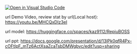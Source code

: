 [![Open in Visual Studio Code](https://classroom.github.com/assets/open-in-vscode-c66648af7eb3fe8bc4f294546bfd86ef473780cde1dea487d3c4ff354943c9ae.svg)](https://classroom.github.com/online_ide?assignment_repo_id=9014470&assignment_repo_type=AssignmentRepo)



url Demo Video, review stat by url(Local host): https://youtu.be/MHCQxDIz3eI


url model: https://huggingface.co/spaces/kaz9112/RepiuBOSS


url ppt: https://docs.google.com/presentation/d/13lPk0qfR4Px-cOFtlpF_mTz6ActXsaZcaTsbDMWgbvc/edit?usp=sharing

